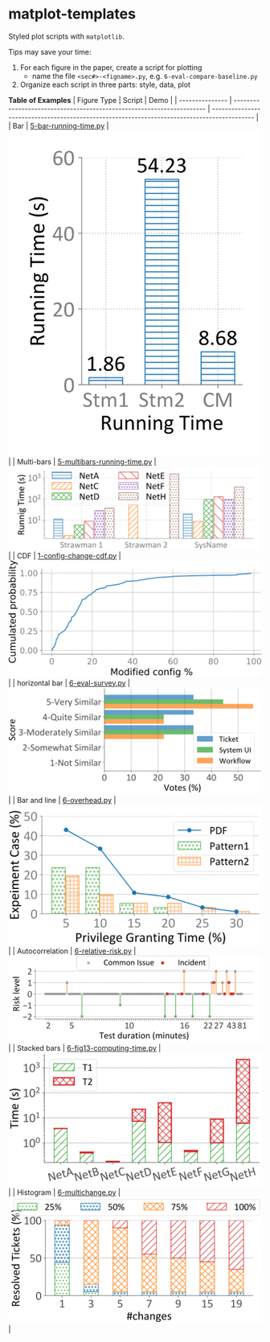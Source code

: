 # matplot-templates

Styled plot scripts with `matplotlib`.

Tips may save your time:
1. For each figure in the paper, create a script for plotting
   - name the file `<sec#>-<figname>.py`, e.g. `6-eval-compare-baseline.py`
2. Organize each script in three parts: style, data, plot


**Table of Examples**
| Figure Type     | Script                                                                | Demo                                                                                        |
| --------------- | --------------------------------------------------------------------- | ------------------------------------------------------------------------------------------- |
| Bar             | [5-bar-running-time.py](./examples/5-bar-running-time.py)             | ![](examples/figures/5-running-time.svg)                                                    |
| Multi-bars      | [5-multibars-running-time.py](./examples/5-multibars-running-time.py) | ![](examples/figures/5-multibars-running-time.svg)                                          |
| CDF             | [1-config-change-cdf.py](./examples/1-config-change-cdf.py)           | ![1-config-change-cdf.svg](examples/figures/1-config-change-cdf.svg)                        |
| horizontal bar  | [6-eval-survey.py](./examples/6-eval-survey.py)                       | ![6-eval-survey.svg](examples/figures/6-eval-survey.svg)                                    |
| Bar and line    | [6-overhead.py](./examples/6-overhead.py)                             | ![6-overhead.svg](examples/figures/6-overhead.svg)                                          |
| Autocorrelation | [6-relative-risk.py](./examples/6-relative-risk.py)                   | ![6-risk-order-by-test-duration-2.sv](examples/figures/6-risk-order-by-test-duration-2.svg) |
| Stacked bars    | [6-fig13-computing-time.py](./examples/6-fig13-computing-time.py)     | ![6-fig13-computing-time.svg](examples/figures/6-fig13-computing-time.svg)                  |
| Histogram       | [6-multichange.py](./examples/6-multichange.py)                       | ![6-histo-multichange.svg](examples/figures/6-histo-multichange.svg)                        |
